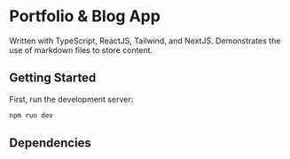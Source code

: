 # Portfolio & Blog App

Written with TypeScript, ReactJS, Tailwind, and NextJS. Demonstrates the use of markdown files to store content.

## Getting Started

First, run the development server:

```bash
npm run dev
```

## Dependencies
